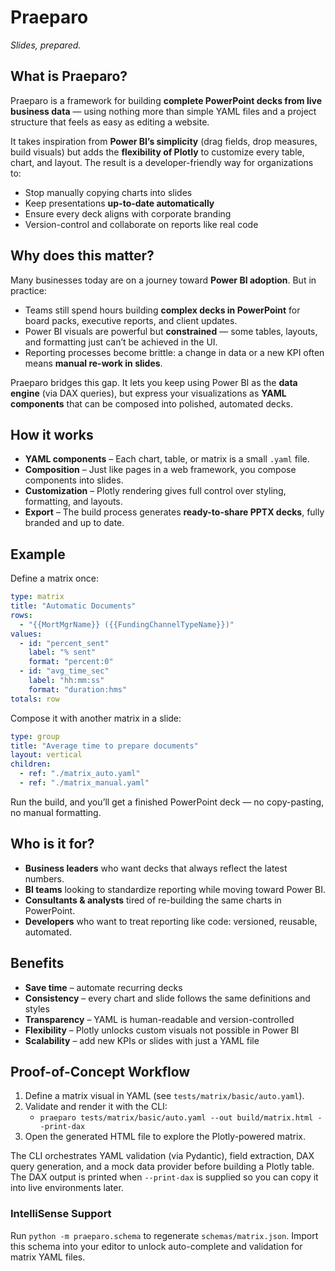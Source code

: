 # Praeparo

_Slides, prepared._

## What is Praeparo?

Praeparo is a framework for building **complete PowerPoint decks from live business data** — using nothing more than simple YAML files and a project structure that feels as easy as editing a website.

It takes inspiration from **Power BI’s simplicity** (drag fields, drop measures, build visuals) but adds the **flexibility of Plotly** to customize every table, chart, and layout. The result is a developer-friendly way for organizations to:

- Stop manually copying charts into slides
- Keep presentations **up-to-date automatically**
- Ensure every deck aligns with corporate branding
- Version-control and collaborate on reports like real code

## Why does this matter?

Many businesses today are on a journey toward **Power BI adoption**. But in practice:

- Teams still spend hours building **complex decks in PowerPoint** for board packs, executive reports, and client updates.
- Power BI visuals are powerful but **constrained** — some tables, layouts, and formatting just can’t be achieved in the UI.
- Reporting processes become brittle: a change in data or a new KPI often means **manual re-work in slides**.

Praeparo bridges this gap. It lets you keep using Power BI as the **data engine** (via DAX queries), but express your visualizations as **YAML components** that can be composed into polished, automated decks.

## How it works

- **YAML components** – Each chart, table, or matrix is a small `.yaml` file.
- **Composition** – Just like pages in a web framework, you compose components into slides.
- **Customization** – Plotly rendering gives full control over styling, formatting, and layouts.
- **Export** – The build process generates **ready-to-share PPTX decks**, fully branded and up to date.

## Example

Define a matrix once:

```yaml
type: matrix
title: "Automatic Documents"
rows:
  - "{{MortMgrName}} ({{FundingChannelTypeName}})"
values:
  - id: "percent_sent"
    label: "% sent"
    format: "percent:0"
  - id: "avg_time_sec"
    label: "hh:mm:ss"
    format: "duration:hms"
totals: row
```

Compose it with another matrix in a slide:

```yaml
type: group
title: "Average time to prepare documents"
layout: vertical
children:
  - ref: "./matrix_auto.yaml"
  - ref: "./matrix_manual.yaml"
```

Run the build, and you’ll get a finished PowerPoint deck — no copy-pasting, no manual formatting.

## Who is it for?

- **Business leaders** who want decks that always reflect the latest numbers.
- **BI teams** looking to standardize reporting while moving toward Power BI.
- **Consultants & analysts** tired of re-building the same charts in PowerPoint.
- **Developers** who want to treat reporting like code: versioned, reusable, automated.

## Benefits

- **Save time** – automate recurring decks
- **Consistency** – every chart and slide follows the same definitions and styles
- **Transparency** – YAML is human-readable and version-controlled
- **Flexibility** – Plotly unlocks custom visuals not possible in Power BI
- **Scalability** – add new KPIs or slides with just a YAML file

## Proof-of-Concept Workflow

1. Define a matrix visual in YAML (see `tests/matrix/basic/auto.yaml`).
2. Validate and render it with the CLI:
   - `praeparo tests/matrix/basic/auto.yaml --out build/matrix.html --print-dax`
3. Open the generated HTML file to explore the Plotly-powered matrix.

The CLI orchestrates YAML validation (via Pydantic), field extraction, DAX query generation, and a mock data provider before building a Plotly table. The DAX output is printed when `--print-dax` is supplied so you can copy it into live environments later.

### IntelliSense Support

Run `python -m praeparo.schema` to regenerate `schemas/matrix.json`. Import this schema into your editor to unlock auto-complete and validation for matrix YAML files.
